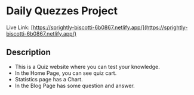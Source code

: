 # Daily Quezzes Project

Live Link:  [https://sprightly-biscotti-6b0867.netlify.app/](https://sprightly-biscotti-6b0867.netlify.app/)

## Description

- This is a Quiz website where you can test your knowledge.
- In the Home Page, you can see quiz cart.
- Statistics page has a Chart.
- In the Blog Page has some question and answer. 